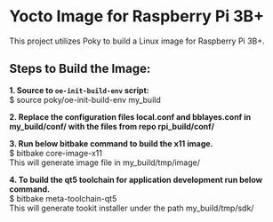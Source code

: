 # Yocto Image for Raspberry Pi 3B+

This project utilizes Poky to build a Linux image for Raspberry Pi 3B+.

## Steps to Build the Image:

**1. Source  to `oe-init-build-env` script:**  
  $ source poky/oe-init-build-env my_build

**2. Replace the configuration files local.conf and bblayes.conf in my_build/conf/ with the files from repo rpi_build/conf/**

**3. Run below bitbake command to build the x11 image.**  
  $ bitbake core-image-x11  
  This will generate image file in my_build/tmp/image/
  
**4. To build the qt5 toolchain for application development run below command.**  
  $ bitbake meta-toolchain-qt5   
This will generate tookit installer under the path my_build/tmp/sdk/
